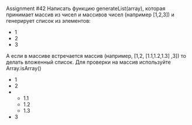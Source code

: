 Assignment #42
Написать функцию generateList(array), которая принимает массив из чисел и массивов чисел (например [1,2,3])
и генерирует список из элементов:
<ul>
	<li>1</li>
	<li>2</li>
	<li>3</li>
</ul>


А если в массиве встречается массив (например, [1,2, [1.1,1.2,1.3] ,3]) то делать вложенный список. 
Для проверки на массив используйте Array.isArray()

<ul>
	<li>1</li>
	<li>2</li>
	<li>
		<ul>
			<li>1.1</li>
			<li>1.2</li>
			<li>1.3</li>
		</ul>
	</li>
	<li>3</li>
</ul>
